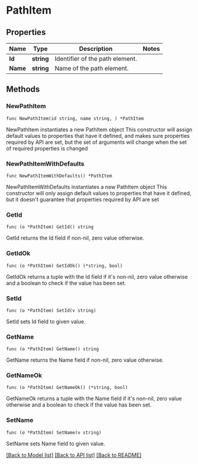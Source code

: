 # PathItem

## Properties

Name | Type | Description | Notes
------------ | ------------- | ------------- | -------------
**Id** | **string** | Identifier of the path element. | 
**Name** | **string** | Name of the path element. | 

## Methods

### NewPathItem

`func NewPathItem(id string, name string, ) *PathItem`

NewPathItem instantiates a new PathItem object
This constructor will assign default values to properties that have it defined,
and makes sure properties required by API are set, but the set of arguments
will change when the set of required properties is changed

### NewPathItemWithDefaults

`func NewPathItemWithDefaults() *PathItem`

NewPathItemWithDefaults instantiates a new PathItem object
This constructor will only assign default values to properties that have it defined,
but it doesn't guarantee that properties required by API are set

### GetId

`func (o *PathItem) GetId() string`

GetId returns the Id field if non-nil, zero value otherwise.

### GetIdOk

`func (o *PathItem) GetIdOk() (*string, bool)`

GetIdOk returns a tuple with the Id field if it's non-nil, zero value otherwise
and a boolean to check if the value has been set.

### SetId

`func (o *PathItem) SetId(v string)`

SetId sets Id field to given value.


### GetName

`func (o *PathItem) GetName() string`

GetName returns the Name field if non-nil, zero value otherwise.

### GetNameOk

`func (o *PathItem) GetNameOk() (*string, bool)`

GetNameOk returns a tuple with the Name field if it's non-nil, zero value otherwise
and a boolean to check if the value has been set.

### SetName

`func (o *PathItem) SetName(v string)`

SetName sets Name field to given value.



[[Back to Model list]](../README.md#documentation-for-models) [[Back to API list]](../README.md#documentation-for-api-endpoints) [[Back to README]](../README.md)


